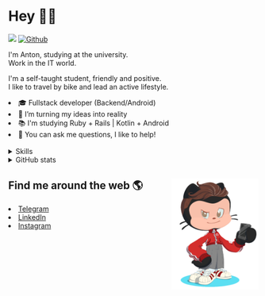 # Hey 👋🏻 

![](https://komarev.com/ghpvc/?username=your-github-HarshBarash&color=grey) [![Github](https://img.shields.io/github/followers/HarshBarash?label=Follow&style=social)](https://github.com/HarshBarash)

I'm Anton, studying at the university. <br/>
Work in the IT world. 

I'm a self-taught student, friendly and positive. <br />
I like to travel by bike and lead an active lifestyle.

   <li>🎓 Fullstack developer (Backend/Android) </li>
   <li>🎯 I’m turning my ideas into reality </li>
   <li>📚 I'm studying Ruby + Rails | Kotlin + Android </li>
   <li>💬 You can ask me questions, I like to help! </li>

<br/>


<details>
    <summary> Skills </summary>
   <p>
      <br/>
      <img src="https://img.shields.io/badge/Ruby_on_Rails-CC0000?style=for-the-badge&logo=ruby-on-            rails&logoColor=white" />
      <img src="https://img.shields.io/badge/Ruby-CC342D?style=for-the-badge&logo=ruby&logoColor=white" />
      <img src="https://img.shields.io/badge/Bootstrap-563D7C?style=for-the-badge&logo=bootstrap&logoColor=white" />
      <img src="https://img.shields.io/badge/PostgreSQL-316192?style=for-the-badge&logo=postgresql&logoColor=white" />
      <img src="https://img.shields.io/badge/SQLite-07405E?style=for-the-badge&logo=sqlite&logoColor=white" />
      <img src="https://img.shields.io/badge/Heroku-430098?style=for-the-badge&logo=heroku&logoColor=white"/>
      <img src="https://img.shields.io/badge/GitHub-100000?style=for-the-badge&logo=github&logoColor=white" />
      <br/>
      <img src="https://img.shields.io/badge/Android-3DDC84?style=for-the-badge&logo=android&logoColor=white" />
      <img src="https://img.shields.io/badge/Kotlin-0095D5?&style=for-the-badge&logo=kotlin&logoColor=white" />
      <img src="https://img.shields.io/badge/Java-ED8B00?style=for-the-badge&logo=java&logoColor=white" />
      <img src="https://img.shields.io/badge/Figma-F24E1E?style=for-the-badge&logo=figma&logoColor=white" />
      <img src="https://img.shields.io/badge/firebase-ffca28?style=for-the-badge&logo=firebase&logoColor=black" />
      <img src="https://img.shields.io/badge/Python-FFD43B?style=for-the-badge&logo=python&logoColor=darkgreen" />
      <img src="https://img.shields.io/badge/Trello-0052CC?style=for-the-badge&logo=trello&logoColor=white" />
      <img src="https://img.shields.io/badge/Ubuntu-E95420?style=for-the-badge&logo=ubuntu&logoColor=white" />

   </details>


<details>
    <summary> GitHub stats</summary>
    <br />
   
<!--START_SECTION:waka-->
![Code Time](http://img.shields.io/badge/Code%20Time-24%20hrs%2052%20mins-blue)

**🐱 My GitHub Data** 

> 🏆 70 Contributions in the Year 2022
 > 
> 📦 284.9 kB Used in GitHub's Storage 
 > 
> 🚫 Not Opted to Hire
 > 
> 📜 17 Public Repositories 
 > 
> 🔑 19 Private Repositories  
 > 
**I'm a Night 🦉** 

```text
🌞 Morning    85 commits     ████░░░░░░░░░░░░░░░░░░░░░   17.86% 
🌆 Daytime    141 commits    ███████░░░░░░░░░░░░░░░░░░   29.62% 
🌃 Evening    224 commits    ███████████░░░░░░░░░░░░░░   47.06% 
🌙 Night      26 commits     █░░░░░░░░░░░░░░░░░░░░░░░░   5.46%

```
📅 **I'm Most Productive on Friday** 

```text
Monday       44 commits     ██░░░░░░░░░░░░░░░░░░░░░░░   9.24% 
Tuesday      64 commits     ███░░░░░░░░░░░░░░░░░░░░░░   13.45% 
Wednesday    54 commits     ██░░░░░░░░░░░░░░░░░░░░░░░   11.34% 
Thursday     50 commits     ██░░░░░░░░░░░░░░░░░░░░░░░   10.5% 
Friday       109 commits    █████░░░░░░░░░░░░░░░░░░░░   22.9% 
Saturday     81 commits     ████░░░░░░░░░░░░░░░░░░░░░   17.02% 
Sunday       74 commits     ████░░░░░░░░░░░░░░░░░░░░░   15.55%

```


📊 **This Week I Spent My Time On** 

```text
⌚︎ Time Zone: Europe/Moscow

💬 Programming Languages: 
Ruby                     12 hrs 35 mins      ███████████████░░░░░░░░░░   61.52% 
ERB                      5 hrs 43 mins       ███████░░░░░░░░░░░░░░░░░░   28.0% 
Kotlin                   1 hr 27 mins        █░░░░░░░░░░░░░░░░░░░░░░░░   7.15% 
SCSS                     25 mins             ░░░░░░░░░░░░░░░░░░░░░░░░░   2.09% 
GitIgnore file           6 mins              ░░░░░░░░░░░░░░░░░░░░░░░░░   0.54%

🔥 Editors: 
RubyMine                 18 hrs 59 mins      ███████████████████████░░   92.85% 
Android Studio           1 hr 27 mins        █░░░░░░░░░░░░░░░░░░░░░░░░   7.15%

💻 Operating System: 
Linux                    20 hrs 27 mins      █████████████████████████   100.0%

```

**I Mostly Code in Ruby** 

```text
Ruby                     12 repos            ████████░░░░░░░░░░░░░░░░░   35.29% 
Kotlin                   9 repos             ██████░░░░░░░░░░░░░░░░░░░   26.47% 
Java                     7 repos             █████░░░░░░░░░░░░░░░░░░░░   20.59% 
JavaScript               4 repos             ███░░░░░░░░░░░░░░░░░░░░░░   11.76% 
Python                   2 repos             █░░░░░░░░░░░░░░░░░░░░░░░░   5.88%

```



 Last Updated on 13/01/2022
<!--END_SECTION:waka-->
   
<!--    <p align="center">
        <img src="https://github-profile-trophy.vercel.app/?username=HarshBarash&theme=darkhub&margin-w=15" alt="Trophies GitHub" />
    </p>
 -->
   
</details>

## Find me around the web 🌎 <a href="https://github.com//HarshBarash"><img align="right" width="175" height="225" src="https://github.com/HarshBarash/HarshBarash/blob/master/app/assets/images/antonbaranov.png"></a>
<li> <a href="https://t.me/HarshBarash"> Telegram </a> </li>
<li> <a href="https://linkedin.com/in/HarshBarash"> LinkedIn </a> </li>
<li> <a href="https://www.instagram.com/harsh.barash/"> Instagram </a> </li>
